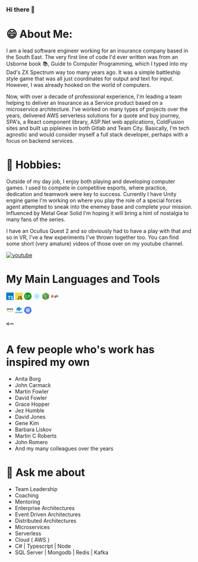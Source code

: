 ### Hi there 👋

# 😄 About Me:

I am a lead software engineer working for an insurance company based in the South East. The very first line of code I'd ever written was from an Usborne book :books:, Guide to Computer Programming, which I typed into my Dad's ZX Spectrum way too many years ago. It was a simple battleship style game that was all just coordinates for output and text for input. However, I was already hooked on the world of computers. 

Now, with over a decade of professional experience, I'm leading a team helping to deliver an Insurance as a Service product based on a microservice architecture. I've worked on many types of projects over the years, delivered AWS serverless solutions for a quote and buy journey, SPA's, a React component library, ASP.Net web applications, ColdFusion sites and built up pipleines in both Gitlab and Team City. Basically, I'm tech agnostic and would consider myself a full stack developer, perhaps with a focus on backend services.

# 🚴 Hobbies:

Outside of my day job, I enjoy both playing and developing computer games. I used to compete in competitive esports, where practice, dedication and teamwork were key to success.  Currently I have Unity engine game I'm working on where you play the role of a special forces agent attempted to sneak into the enemey base and complete your mission. Influenced by Metal Gear Solid I'm hoping it will bring a hint of nostalgia to many fans of the series. 

I have an Ocullus Quest 2 and so obviously had to have a play with that and so in VR, I've a few experiments I've thrown together too. You can find some short (very amature) videos of those over on my youtube channel. 

[![youtube](https://img.shields.io/badge/YouTube-FF0000?style=for-the-badge&logo=youtube&logoColor=white)](https://www.youtube.com/channel/UCm41epbgGsYXm2EDYCavBNQ)

# My Main Languages and Tools

<code><img height="20" src="https://raw.githubusercontent.com/github/explore/80688e429a7d4ef2fca1e82350fe8e3517d3494d/topics/typescript/typescript.png"></code>
<code><img height="20" src="https://raw.githubusercontent.com/github/explore/80688e429a7d4ef2fca1e82350fe8e3517d3494d/topics/javascript/javascript.png"></code>
<code><img height="20" src="https://raw.githubusercontent.com/github/explore/80688e429a7d4ef2fca1e82350fe8e3517d3494d/topics/csharp/csharp.png"></code>
<code><img height="20" src="https://raw.githubusercontent.com/github/explore/80688e429a7d4ef2fca1e82350fe8e3517d3494d/topics/react/react.png"></code>
<code><img height="20" src="https://raw.githubusercontent.com/github/explore/80688e429a7d4ef2fca1e82350fe8e3517d3494d/topics/nodejs/nodejs.png"></code>
<code><img height="20" src="https://raw.githubusercontent.com/github/explore/80688e429a7d4ef2fca1e82350fe8e3517d3494d/topics/git/git.png"></code>

<code><img height="20" src="https://raw.githubusercontent.com/github/explore/80688e429a7d4ef2fca1e82350fe8e3517d3494d/topics/aws/aws.png"></code>
<code><img height="20" src="https://raw.githubusercontent.com/github/explore/80688e429a7d4ef2fca1e82350fe8e3517d3494d/topics/docker/docker.png"></code>
<code><img height="20" src="https://raw.githubusercontent.com/github/explore/80688e429a7d4ef2fca1e82350fe8e3517d3494d/topics/kubernetes/kubernetes.png"></code>

<code><img height="20" src="https://raw.githubusercontent.com/github/explore/80688e429a7d4ef2fca1e82350fe8e3517d3494d/topics/unity/unity.png"></code>

# A few people who's work has inspired my own

- Anita Borg
- John Carmack
- Martin Fowler
- David Fowler
- Grace Hopper
- Jez Humble
- David Jones
- Gene Kim
- Barbara Liskov
- Martin C Roberts
- John Romero 
- And my many colleagues over the years

# 💬 Ask me about

- Team Leadership
- Coaching
- Mentoring
- Enterprise Architectures
- Event Driven Architectures
- Distributed Architectures
- Microservices
- Serverless
- Cloud ( AWS )
- C# | Typescript | Node
- SQL Server | Mongodb | Redis | Kafka

<!--
**ziphrax/ziphrax** is a ✨ _special_ ✨ repository because its `README.md` (this file) appears on your GitHub profile.

Here are some ideas to get you started:

- 🔭 I’m currently working on ...
- 🌱 I’m currently learning ...
- 👯 I’m looking to collaborate on ...
- 🤔 I’m looking for help with ...
- 💬 Ask me about ...
- 📫 How to reach me: ...
- 😄 Pronouns: ...
- ⚡ Fun fact: ...
-->
